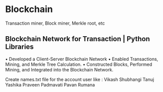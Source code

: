 # Blockchain
Transaction miner, Block miner, Merkle root, etc


## Blockchain Network for Transaction | Python Libraries 
• Developed a Client-Server Blockchain Network 
• Enabled Transactions, Mining, and Merkle Tree Calculation. 
• Constructed Blocks, Performed Mining, and Integrated into the Blockchain Network.

Create names.txt file for the account user 
like :
Vikash
Shubhangi
Tanuj
Yashika
Praveen
Padmavati
Pavan
Rumana


